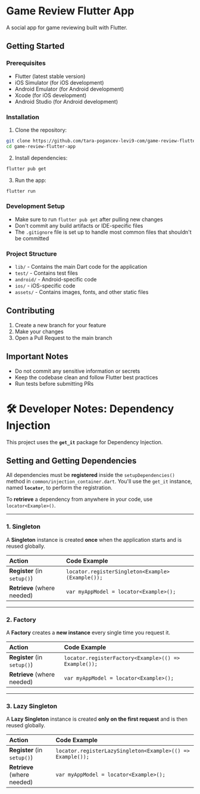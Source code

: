 # Game Review Flutter App

A social app for game reviewing built with Flutter.

## Getting Started

### Prerequisites
- Flutter (latest stable version)
- iOS Simulator (for iOS development)
- Android Emulator (for Android development)
- Xcode (for iOS development)
- Android Studio (for Android development)

### Installation

1. Clone the repository:
```bash
git clone https://github.com/tara-pogancev-levi9-com/game-review-flutter-app.git 
cd game-review-flutter-app
```

2. Install dependencies:
```bash
flutter pub get
```

3. Run the app:
```bash
flutter run
```

### Development Setup
- Make sure to run `flutter pub get` after pulling new changes
- Don't commit any build artifacts or IDE-specific files
- The `.gitignore` file is set up to handle most common files that shouldn't be committed

### Project Structure
- `lib/` - Contains the main Dart code for the application
- `test/` - Contains test files
- `android/` - Android-specific code
- `ios/` - iOS-specific code
- `assets/` - Contains images, fonts, and other static files

## Contributing
1. Create a new branch for your feature
2. Make your changes
3. Open a Pull Request to the main branch

## Important Notes
- Do not commit any sensitive information or secrets
- Keep the codebase clean and follow Flutter best practices
- Run tests before submitting PRs

# 🛠️ Developer Notes: Dependency Injection

This project uses the **`get_it`** package for Dependency Injection.

## **Setting and Getting Dependencies**

All dependencies must be **registered** inside the `setupDependencies()` method in `common/injection_container.dart`. You'll use the `get_it` instance, named **`locator`**, to perform the registration.

To **retrieve** a dependency from anywhere in your code, use `locator<Example>()`.

---

### **1. Singleton**
A **Singleton** instance is created **once** when the application starts and is reused globally.

| Action | Code Example |
| :--- | :--- |
| **Register** (in `setup()`) | `locator.registerSingleton<Example>(Example());` |
| **Retrieve** (where needed) | `var myAppModel = locator<Example>();` |

---

### **2. Factory**
A **Factory** creates a **new instance** every single time you request it.

| Action | Code Example |
| :--- | :--- |
| **Register** (in `setup()`) | `locator.registerFactory<Example>(() => Example());` |
| **Retrieve** (where needed) | `var myAppModel = locator<Example>();` |

---

### **3. Lazy Singleton**
A **Lazy Singleton** instance is created **only on the first request** and is then reused globally.

| Action | Code Example |
| :--- | :--- |
| **Register** (in `setup()`) | `locator.registerLazySingleton<Example>(() => Example());` |
| **Retrieve** (where needed) | `var myAppModel = locator<Example>();` |
